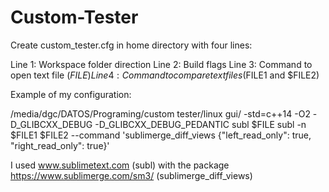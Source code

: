 # Custom-Tester

Create custom_tester.cfg in home directory with four lines:

Line 1: Workspace folder direction
Line 2: Build flags
Line 3: Command to open text file ($FILE)
Line 4: Command to compare text files ($FILE1 and $FILE2)

Example of my configuration:

/media/dgc/DATOS/Programing/custom tester/linux gui/
-std=c++14 -O2 -D_GLIBCXX_DEBUG -D_GLIBCXX_DEBUG_PEDANTIC
subl $FILE
subl -n $FILE1 $FILE2 --command 'sublimerge_diff_views {"left_read_only": true, "right_read_only": true}'

I used www.sublimetext.com (subl) with the package https://www.sublimerge.com/sm3/ (sublimerge_diff_views)
